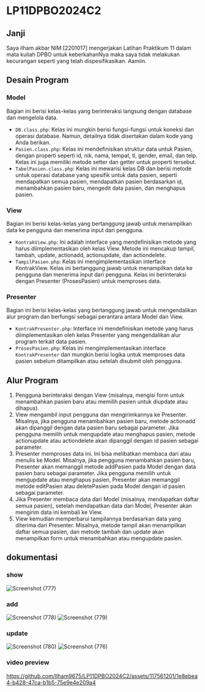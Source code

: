 # LP11DPBO2024C2
## Janji
Saya ilham akbar NIM [2201017] mengerjakan Latihan Praktikum 11 dalam mata kuliah DPBO untuk keberkahanNya maka saya tidak melakukan kecurangan seperti yang telah dispesifikasikan. Aamiin.

## Desain Program
### Model
Bagian ini berisi kelas-kelas yang berinteraksi langsung dengan database dan mengelola data.

- `DB.class.php`: Kelas ini mungkin berisi fungsi-fungsi untuk koneksi dan operasi database. Namun, detailnya tidak disertakan dalam kode yang Anda berikan.
- `Pasien.class.php`: Kelas ini mendefinisikan struktur data untuk Pasien, dengan properti seperti id, nik, nama, tempat, tl, gender, email, dan telp. Kelas ini juga memiliki metode setter dan getter untuk properti tersebut.
- `TabelPasien.class.php`: Kelas ini mewarisi kelas DB dan berisi metode untuk operasi database yang spesifik untuk data pasien, seperti mendapatkan semua pasien, mendapatkan pasien berdasarkan id, menambahkan pasien baru, mengedit data pasien, dan menghapus pasien.

### View
Bagian ini berisi kelas-kelas yang bertanggung jawab untuk menampilkan data ke pengguna dan menerima input dari pengguna.

- `KontrakView.php`: Ini adalah interface yang mendefinisikan metode yang harus diimplementasikan oleh kelas View. Metode ini mencakup tampil, tambah, update, actionadd, actionupdate, dan actiondelete.
- `TampilPasien.php`: Kelas ini mengimplementasikan interface KontrakView. Kelas ini bertanggung jawab untuk menampilkan data ke pengguna dan menerima input dari pengguna. Kelas ini berinteraksi dengan Presenter (ProsesPasien) untuk memproses data.

### Presenter
Bagian ini berisi kelas-kelas yang bertanggung jawab untuk mengendalikan alur program dan berfungsi sebagai perantara antara Model dan View.

- `KontrakPresenter.php`: Interface ini mendefinisikan metode yang harus diimplementasikan oleh kelas Presenter yang mengendalikan alur program terkait data pasien.
- `ProsesPasien.php`: Kelas ini mengimplementasikan interface `KontrakPresenter` dan mungkin berisi logika untuk memproses data pasien sebelum ditampilkan atau setelah disubmit oleh pengguna.

## Alur Program
1. Pengguna berinteraksi dengan View (misalnya, mengisi form untuk menambahkan pasien baru atau memilih pasien untuk diupdate atau dihapus).
2. View mengambil input pengguna dan mengirimkannya ke Presenter. Misalnya, jika pengguna menambahkan pasien baru, metode actionadd akan dipanggil dengan data pasien baru sebagai parameter. Jika pengguna memilih untuk mengupdate atau menghapus pasien, metode actionupdate atau actiondelete akan dipanggil dengan id pasien sebagai parameter.
3. Presenter memproses data ini. Ini bisa melibatkan membaca dari atau menulis ke Model. Misalnya, jika pengguna menambahkan pasien baru, Presenter akan memanggil metode addPasien pada Model dengan data pasien baru sebagai parameter. Jika pengguna memilih untuk mengupdate atau menghapus pasien, Presenter akan memanggil metode editPasien atau deletePasien pada Model dengan id pasien sebagai parameter.
4. Jika Presenter membaca data dari Model (misalnya, mendapatkan daftar semua pasien), setelah mendapatkan data dari Model, Presenter akan mengirim data ini kembali ke View.
5. View kemudian memperbarui tampilannya berdasarkan data yang diterima dari Presenter. Misalnya, metode tampil akan menampilkan daftar semua pasien, dan metode tambah dan update akan menampilkan form untuk menambahkan atau mengupdate pasien.

## dokumentasi
### show
![Screenshot (777)](https://github.com/Ilham9675/LP11DPBO2024C2/assets/117561201/9e7a7347-7368-43f2-be46-69c9fce739ab)
### add
![Screenshot (778)](https://github.com/Ilham9675/LP11DPBO2024C2/assets/117561201/5226d1f2-1985-41ae-b9d6-15219e8b1fd5)
![Screenshot (779)](https://github.com/Ilham9675/LP11DPBO2024C2/assets/117561201/3629751f-37a4-40b6-9bc2-ea95aebcb41c)
### update
![Screenshot (780)](https://github.com/Ilham9675/LP11DPBO2024C2/assets/117561201/36e79a4b-d9ca-4725-b18c-8f1d6abce482)
![Screenshot (776)](https://github.com/Ilham9675/LP11DPBO2024C2/assets/117561201/d3668b3a-764b-4025-a9be-25323d3f4bc2)

### video preview
https://github.com/Ilham9675/LP11DPBO2024C2/assets/117561201/1e8ebea4-b428-47ca-b1b5-75e9e4e209a4
